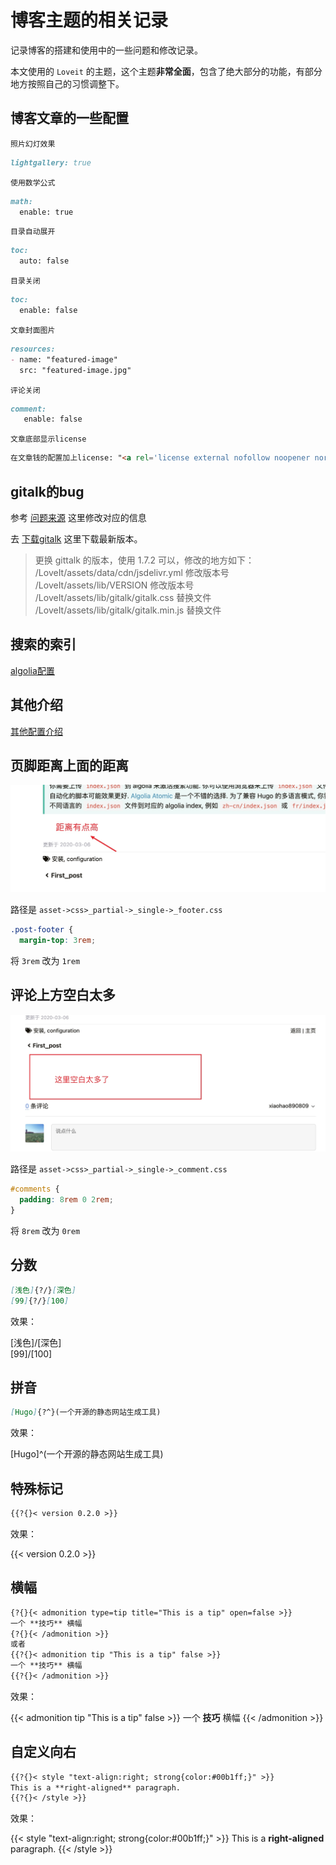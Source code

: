 # 博客主题的相关记录


记录博客的搭建和使用中的一些问题和修改记录。
<!--more-->


本文使用的 `Loveit` 的主题，这个主题**非常全面**，包含了绝大部分的功能，有部分地方按照自己的习惯调整下。

## 博客文章的一些配置

`照片幻灯效果`

```markdown
lightgallery: true
```

`使用数学公式`

```markdown
math:
  enable: true
```

`目录自动展开`

```markdown
toc:
  auto: false
```

`目录关闭`

```markdown
toc:
  enable: false
```

`文章封面图片`

```markdown
resources:
- name: "featured-image"
  src: "featured-image.jpg"
```

`评论关闭`

```markdown
comment: 
   enable: false
```

`文章底部显示license`

```markdown
在文章钱的配置加上license: "<a rel='license external nofollow noopener noreffer' href='https://creativecommons.org/licenses/by-nc/4.0/' target='_blank'>CC BY-NC 4.0</a>"
```

## gitalk的bug

参考 [问题来源](https://github.com/dillonzq/LoveIt/issues/623) 这里修改对应的信息

去 [下载gitalk](https://github.com/gitalk/gitalk/tags) 这里下载最新版本。

> 更换 gittalk 的版本，使用 1.7.2 可以，修改的地方如下：<br>
/LoveIt/assets/data/cdn/jsdelivr.yml 修改版本号<br>
/LoveIt/assets/lib/VERSION 修改版本号<br>
/LoveIt/assets/lib/gitalk/gitalk.css 替换文件<br>
/LoveIt/assets/lib/gitalk/gitalk.min.js 替换文件

##	 搜索的索引

[algolia配置](https://www.algolia.com/apps/1FB3ER8IOA/explorer/browse/hz_blog?searchMode=search) 

## 其他介绍

[其他配置介绍](https://hugoloveit.com/zh-cn/about) 

## 页脚距离上面的距离

![页脚距离](footer.jpg "页脚距离有点高")

路径是 `asset->css>_partial->_single->_footer.css`

```css
.post-footer {
  margin-top: 3rem;
```

将 `3rem` 改为 `1rem`

## 评论上方空白太多

![评论上方空白太多](comment.jpg "评论上方空白太多")

路径是 `asset->css>_partial->_single->_comment.css`

```css
#comments {
  padding: 8rem 0 2rem;
}

```

将 `8rem` 改为 `0rem`

## 分数

```markdown
[浅色]{?/}[深色]
[99]{?/}[100]
```

效果：

[浅色]/[深色] <br>
[99]/[100]

## 拼音

```markdown
[Hugo]{?^}(一个开源的静态网站生成工具)
```
效果：

[Hugo]^(一个开源的静态网站生成工具)

## 特殊标记

```markdown
{{?{}< version 0.2.0 >}}
```
效果：

{{< version 0.2.0 >}}

## 横幅

```markdown
{?{}{< admonition type=tip title="This is a tip" open=false >}}
一个 **技巧** 横幅
{?{}{< /admonition >}}
或者
{{?{}< admonition tip "This is a tip" false >}}
一个 **技巧** 横幅
{{?{}< /admonition >}}	
```

效果：

{{< admonition tip "This is a tip" false >}}
一个 **技巧** 横幅
{{< /admonition >}}	

## 自定义向右

```markdown
{{?{}< style "text-align:right; strong{color:#00b1ff;}" >}}
This is a **right-aligned** paragraph.
{{?{}< /style >}}
```

效果：

{{< style "text-align:right; strong{color:#00b1ff;}" >}}
This is a **right-aligned** paragraph.
{{< /style >}}






